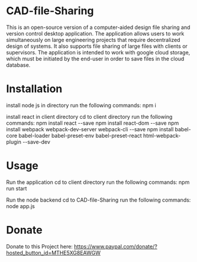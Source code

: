 # CAD-file-Sharing
This is an open-source version of a computer-aided design file sharing and version control desktop application. The application allows users to work simultaneously on large engineering projects that require decentralized design of systems. It also supports file sharing of large files with clients or supervisors. The application is intended to work with google cloud storage, which must be initiated by the end-user in order to save files in the cloud database. 


# Installation
install node js in directory
run the following commands:
npm i

install react in client directory
cd to client directory
run the following commands:
npm install react --save
npm install react-dom --save
npm install webpack webpack-dev-server webpack-cli --save
npm install babel-core babel-loader babel-preset-env 
   babel-preset-react html-webpack-plugin --save-dev

# Usage
Run the application
cd to client directory
run the following commands:
npm run start

Run the node backend
cd to CAD-file-Sharing
run the following commands:
node app.js
# Donate
Donate to this Project here:
https://www.paypal.com/donate/?hosted_button_id=MTHE5XG8EAWGW
